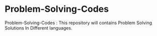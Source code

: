 # Problem-Solving-Codes
Problem-Solving-Codes : This repository will contains Problem Solving Solutions In Different languages.
